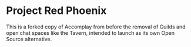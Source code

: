 Project Red Phoenix
===============

This is a forked copy of Accomplay from before the removal of Guilds and open chat spaces like the Tavern, intended to launch as its own Open Source alternative.
